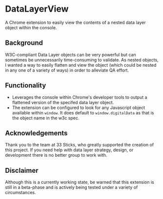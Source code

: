 # DataLayerView
A Chrome extension to easily view the contents of a nested data layer object within the console.

## Background
W3C-compliant Data Layer objects can be very powerful but can sometimes be unnecessarily time-consuming to validate. As nested objects, I wanted a way to easily flatten and view the object (which could be nested in any one of a variety of ways) in order to alleviate QA effort.

## Functionality
* Leverages the console within Chrome's developer tools to output a flattened version of the specifed data layer object.
* The extension can be configured to look for any Javascript object available within ```window```. It does default to ```window.digitalData``` as that is the object name in the w3c spec.

## Acknowledgements
Thank you to the team at 33 Sticks, who greatly supported the creation of this project. If you need help with data layer strategy, design, or development there is no better group to work with.

## Disclaimer
Although this is a currently working state, be warned that this extension is still in a beta-phase and is actively being tested under a variety of circumstances.
